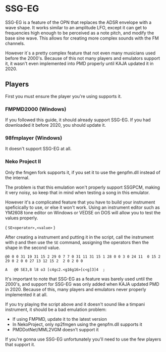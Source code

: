 # SSG-EG

SSG-EG is a feature of the OPN that replaces the ADSR envelope with a wave shape. It works similar to an amplitude LFO, except it can get to frequencies high enough to be perceived as a note pitch, and modify the base sine wave. This allows for creating more complex sounds with the FM channels.

However it`s a pretty complex feature that not even many musicians used before the 2000's. Because of this not many players and emulators support it, it wasn't even implemented into PMD properly until KAJA updated it in 2020.

## Players

First you must ensure the player you're using supports it.

### FMPMD2000 (Windows)

If you followed this guide, it should already support SSG-EG. If you had downloaded it before 2020, you should update it.

### 98fmplayer (Windows)

It doesn't support SSG-EG at all.

### Neko Project II

Only the fmgen fork supports it, if you set it to use the genpfm.dll instead of the internal.

The problem is that this emulation won't properly support SSGPCM, making it very noisy, so keep that in mind when testing a song in this emulator.



However it's a complicated feature that you have to build your instrument speficically to use, or else it won't work. Using an instrument editor such as YM2608 tone editor on Windows or VEDSE on DOS will allow you to test the values properly.

( `SE<operator>,<value>` )

After creating a instrument and putting it in the script, call the instrument with `@` and then use the `SE` command, assigning the operators then the shape in the second value.

```
@0 0 0 31 19 31 15 2 29 0 7 7 0 31 11 31 15 1 28 0 0 3 0 24 11  0 15 2 29 0 2 0 0 27 13 12 15 2  2 0 2 0 0

A	@0 SE3,8 l8 o3 [c4gc2.<g16g16>[c<g]3]4  ;
```

It's important to note that SSG-EG as a feature was barely used until the 2000's, and support for SSG-EG was only added when KAJA updated PMD in 2020. Because of this, many players and emulators never properly implemented it at all.

If you try playing the script above and it doesn't sound like a timpani instrument, it should be a bad emulation problem:
 - If using FMPMD, update it to the latest version
 - In NekoProject, only np2fmgen using the genpfm.dll supports it
 - PMDDotNet/MML2VGM doesn't support it

If you're gonna use SSG-EG unfortunately you'll need to use the few players that support it.
